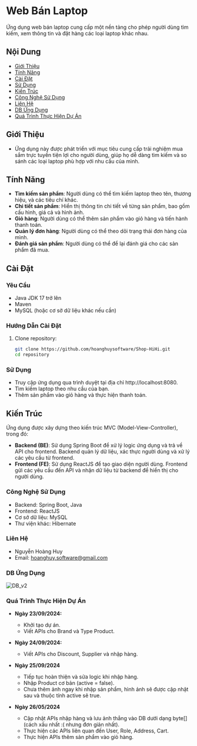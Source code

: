 # Web Bán Laptop

Ứng dụng web bán laptop cung cấp một nền tảng cho phép người dùng tìm kiếm, xem thông tin và đặt hàng các loại laptop khác nhau.

## Nội Dung

- [Giới Thiệu](#giới-thiệu)
- [Tính Năng](#tính-năng)
- [Cài Đặt](#cài-đặt)
- [Sử Dụng](#sử-dụng)
- [Kiến Trúc](#kiến-trúc)
- [Công Nghệ Sử Dụng](#công-nghệ-sử-dụng)
- [Liên Hệ](#liên-hệ)
- [DB Ứng Dụng](#db-ứng-dụng)
- [Quá Trình Thực Hiện Dự Án](#quá-trình-thực-hiện-dự-án)

## Giới Thiệu

- Ứng dụng này được phát triển với mục tiêu cung cấp trải nghiệm mua sắm trực tuyến tiện lợi cho người dùng, giúp họ dễ dàng tìm kiếm và so sánh các loại laptop phù hợp với nhu cầu của mình.

## Tính Năng

- **Tìm kiếm sản phẩm**: Người dùng có thể tìm kiếm laptop theo tên, thương hiệu, và các tiêu chí khác.
- **Chi tiết sản phẩm**: Hiển thị thông tin chi tiết về từng sản phẩm, bao gồm cấu hình, giá cả và hình ảnh.
- **Giỏ hàng**: Người dùng có thể thêm sản phẩm vào giỏ hàng và tiến hành thanh toán.
- **Quản lý đơn hàng**: Người dùng có thể theo dõi trạng thái đơn hàng của mình.
- **Đánh giá sản phẩm**: Người dùng có thể để lại đánh giá cho các sản phẩm đã mua.

## Cài Đặt

### Yêu Cầu

- Java JDK 17 trở lên
- Maven
- MySQL (hoặc cơ sở dữ liệu khác nếu cần)

### Hướng Dẫn Cài Đặt

1. Clone repository:
   ```bash
   git clone https://github.com/hoanghuysoftware/Shop-HiHi.git
   cd repository

### Sử Dụng
- Truy cập ứng dụng qua trình duyệt tại địa chỉ http://localhost:8080.
- Tìm kiếm laptop theo nhu cầu của bạn.
- Thêm sản phẩm vào giỏ hàng và thực hiện thanh toán.

## Kiến Trúc

Ứng dụng được xây dựng theo kiến trúc MVC (Model-View-Controller), trong đó:

- **Backend (BE)**: Sử dụng Spring Boot để xử lý logic ứng dụng và trả về API cho frontend. Backend quản lý dữ liệu, xác thực người dùng và xử lý các yêu cầu từ frontend.
- **Frontend (FE)**: Sử dụng ReactJS để tạo giao diện người dùng. Frontend gửi các yêu cầu đến API và nhận dữ liệu từ backend để hiển thị cho người dùng.


### Công Nghệ Sử Dụng
- Backend: Spring Boot, Java
- Frontend: ReactJS
- Cơ sở dữ liệu: MySQL
- Thư viện khác: Hibernate

### Liên Hệ
- Nguyễn Hoàng Huy
- Email: hoanghuy.software@gmail.com

### DB Ứng Dụng
![DB_v2](https://github.com/user-attachments/assets/5e724b6e-01fe-4519-8904-6d2001631102)

### Quá Trình Thực Hiện Dự Án
- **Ngày 23/09/2024:**
  - Khởi tạo dự án.
  - Viết APIs cho Brand và Type Product.


- **Ngày 24/09/2024:**
  - Viết APIs cho Discount, Supplier và nhập hàng.


- **Ngày 25/09/2024**
  - Tiếp tục hoàn thiện và sửa logic khi nhập hàng.
  - Nhập Product cơ bản (active = false).
  - Chưa thêm ảnh ngay khi nhập sản phẩm, hình ảnh sẽ được cập nhật sau và thuộc tính active sẽ true.


- **Ngày 26/05/2024**
  - Cập nhật APIs nhập hàng và lưu ảnh thẳng vào DB dưới dạng byte[] (cách xấu nhất :( nhưng đơn giản nhất).
  - Thực hiện các APIs liên quan đến User, Role, Address, Cart.
  - Thực hiện APIs thêm sản phẩm vào giỏ hàng.



